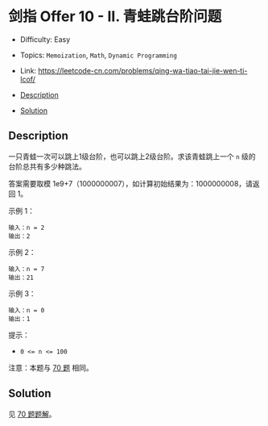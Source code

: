 <!-- omit in toc -->
# 剑指 Offer 10 - II.  青蛙跳台阶问题

- Difficulty: Easy
- Topics: `Memoization`, `Math`, `Dynamic Programming`
- Link: https://leetcode-cn.com/problems/qing-wa-tiao-tai-jie-wen-ti-lcof/

- [Description](#description)
- [Solution](#solution)

## Description

一只青蛙一次可以跳上1级台阶，也可以跳上2级台阶。求该青蛙跳上一个 `n` 级的台阶总共有多少种跳法。

答案需要取模 1e9+7（1000000007），如计算初始结果为：1000000008，请返回 1。

示例 1：
```
输入：n = 2
输出：2
```
示例 2：
```
输入：n = 7
输出：21
```
示例 3：
```
输入：n = 0
输出：1
```
提示：

- `0 <= n <= 100`


注意：本题与 [70 题](./70.%20Climbing%20Stairs%20爬楼梯.md) 相同。

## Solution

见 [70 题题解](./70.%20Climbing%20Stairs%20爬楼梯.md#Solution)。
